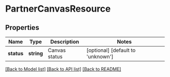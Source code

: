 # PartnerCanvasResource

## Properties
Name | Type | Description | Notes
------------ | ------------- | ------------- | -------------
**status** | **string** | Canvas status | [optional] [default to 'unknown']

[[Back to Model list]](../README.md#documentation-for-models) [[Back to API list]](../README.md#documentation-for-api-endpoints) [[Back to README]](../README.md)


